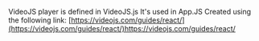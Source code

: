 VideoJS player is defined in VideoJS.js
It's used in App.JS
Created using the following link:
[https://videojs.com/guides/react/](https://videojs.com/guides/react/)https://videojs.com/guides/react/
